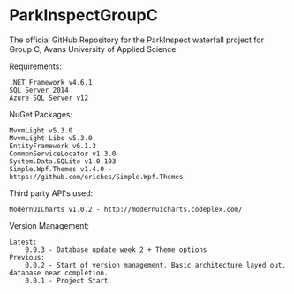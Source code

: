 # ParkInspectGroupC
The official GitHub Repository for the ParkInspect waterfall project for Group C, Avans University of Applied Science

Requirements:

	.NET Framework v4.6.1	
	SQL Server 2014
	Azure SQL Server v12
	
NuGet Packages:

	MvvmLight v5.3.0
	MvvmLight Libs v5.3.0
	EntityFramework v6.1.3
	CommonServiceLocator v1.3.0
	System.Data.SQLite v1.0.103
	Simple.Wpf.Themes v1.4.0 - https://github.com/oriches/Simple.Wpf.Themes
	
Third party API's used:

	ModernUICharts v1.0.2 - http://modernuicharts.codeplex.com/
		
Version Management:

	Latest: 
		0.0.3 - Database update week 2 + Theme options
	Previous:
		0.0.2 - Start of version management. Basic architecture layed out, database near completion.
		0.0.1 - Project Start
